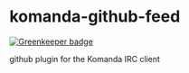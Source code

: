komanda-github-feed
===================

[![Greenkeeper badge](https://badges.greenkeeper.io/tyscorp/komanda-github-feed.svg)](https://greenkeeper.io/)

github plugin for the Komanda IRC client
